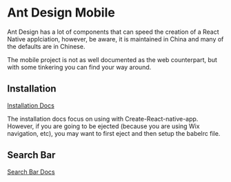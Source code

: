 # Ant Design Mobile

Ant Design has a lot of components that can speed the creation of a React Native applciation, however, be aware, it is maintained in China and many of the defaults are in Chinese.  

The mobile project is not as well documented as the web counterpart, but with some tinkering you can find your way around.

## Installation

[Installation Docs](https://mobile.ant.design/docs/react/use-with-create-react-app)

The installation docs focus on using with Create-React-native-app.  However, if you are going to be ejected (because you are using Wix navigation, etc), you may want to first eject and then setup the babelrc file.



## Search Bar

[Search Bar Docs](https://mobile.ant.design/components/search-bar/)

